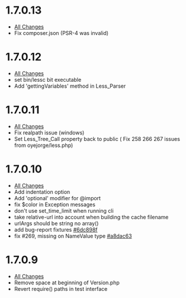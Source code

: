 # 1.7.0.13
 - [All Changes](https://github.com/Asenar/less.php/compare/v1.7.0.12...v1.7.0.13)
 - Fix composer.json (PSR-4 was invalid)

# 1.7.0.12
 - [All Changes](https://github.com/Asenar/less.php/compare/v1.7.0.11...v1.7.0.12)
 - set bin/lessc bit executable
 - Add 'gettingVariables' method in Less_Parser

# 1.7.0.11
 - [All Changes](https://github.com/Asenar/less.php/compare/v1.7.0.10...v1.7.0.11)
 - Fix realpath issue (windows)
 - Set Less_Tree_Call property back to public ( Fix 258 266 267 issues from oyejorge/less.php)

# 1.7.0.10

 - [All Changes](https://github.com/oyejorge/less.php/compare/v1.7.0.9...v1.7.10)
 - Add indentation option
 - Add 'optional' modifier for @import
 - fix $color in Exception messages
 - don't use set_time_limit when running cli
 - take relative-url into account when building the cache filename
 - urlArgs should be string no array()
 - add bug-report fixtures [#6dc898f](https://github.com/oyejorge/less.php/commit/6dc898f5d75b447464906bdf19d79c2e19d95e33)
 - fix #269, missing on NameValue type [#a8dac63](https://github.com/oyejorge/less.php/commit/a8dac63d93fb941c54fb78b12588abf635747c1b)

# 1.7.0.9

 - [All Changes](https://github.com/oyejorge/less.php/compare/v1.7.0.8...v1.7.0.9)
 - Remove space at beginning of Version.php
 - Revert require() paths in test interface
